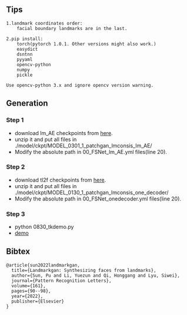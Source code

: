 ## Tips
```shell
1.landmark coordinates order:
    facial boundary landmarks are in the last.
    
2.pip install:
    torch(pytorch 1.0.1. Other versions might also work.)
    easydict
    dsntnn
    pyyaml
    opencv-python
    numpy
    pickle

Use opencv-python 3.x and ignore opencv version warning.

```

## Generation


### Step 1
* download lm_AE checkpoints from [here](https://drive.google.com/file/d/1xMNIxE5gotHS_30tpOdQ3t2qmQOiVe0e/view?usp=sharing).
* unzip it and put all files in ./model/ckpt/MODEL_0301_1_patchgan_lmconsis_lm_AE/
* Modify the absolute path in 00_FSNet_lm_AE.yml files(line 20).

### Step 2
* download tl2f checkpoints from [here](https://drive.google.com/file/d/1Pvv7VvqTP3XnZSJ7JHX-YMr_9eTDO0Fo/view?usp=sharing).
* unzip it and put all files in ./model/ckpt/MODEL_0130_1_patchgan_lmconsis_one_decoder/
* Modify the absolute path in 00_FSNet_onedecoder.yml files(line 20).

### Step 3
* python 0830_tkdemo.py
* [demo](https://drive.google.com/file/d/1ILUi4QVyvtsmBJumXvYHLdnSdZqosl1-/view?usp=sharing)


## Bibtex
```shell
@article{sun2022landmarkgan,
  title={Landmarkgan: Synthesizing faces from landmarks},
  author={Sun, Pu and Li, Yuezun and Qi, Honggang and Lyu, Siwei},
  journal={Pattern Recognition Letters},
  volume={161},
  pages={90--98},
  year={2022},
  publisher={Elsevier}
}
```